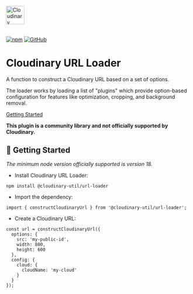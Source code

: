 <picture>
  <source media="(prefers-color-scheme: dark)" srcset="https://user-images.githubusercontent.com/62209650/196528621-b68e9e10-7e55-4c7d-9177-904cadbb4296.png" align="center" height=50>
  <source media="(prefers-color-scheme: light)" srcset="https://user-images.githubusercontent.com/62209650/196528761-a815025a-271a-4d8e-ac7e-cea833728bf9.png" align="center" height=50>
  <img alt="Cloudinary" src="https://user-images.githubusercontent.com/62209650/196528761-a815025a-271a-4d8e-ac7e-cea833728bf9.png" align="center" height=30>
</picture>

######

<a href="https://www.npmjs.com/package/@cloudinary-util/url-loader"><img alt="npm" src="https://img.shields.io/npm/v/@cloudinary-util/url-loader?style=flat-square"></a> <a href="https://github.com/colbyfayock/cloudinary-util/blob/main/LICENSE"><img alt="GitHub" src="https://img.shields.io/github/license/colbyfayock/cloudinary-util?label=License&style=flat-square"></a>

# Cloudinary URL Loader

A function to construct a Cloudinary URL based on a set of options.

The loader works by loading a list of "plugins" which provide option-based configuration for features like optimization, cropping, and background removal.

<a href="#-getting-started">Getting Started</a>

**This plugin is a community library and not officially supported by Cloudinary.**

## 🚀 Getting Started

_The minimum node version officially supported is version 18._

* Install Cloudinary URL Loader:

```
npm install @cloudinary-util/url-loader
```

* Import the dependency:

```
import { constructCloudinaryUrl } from '@cloudinary-util/url-loader';
```

* Create a Cloudinary URL:

```
const url = constructCloudinaryUrl({
  options: {
    src: 'my-public-id',
    width: 800,
    height: 600
  },
  config: {
    cloud: {
      cloudName: 'my-cloud'
    }
  }
});
```

